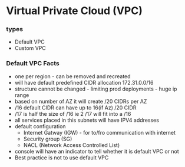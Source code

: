 # Virtual Private Cloud (VPC)
### types
  * Default VPC
  * Custom VPC
### Default VPC Facts
* one per region - can be removed and recreated
* will have default predefined CIDR allocation 172.31.0.0/16
* structure cannot be changed - limiting prod deployments - huge ip range
* based on number of AZ it will create /20 CIDRs per AZ
* /16 default CIDR can have up to 16(if Az) /20 CIDR
* /17 is half the size of /16 ie 2 /17 will fit into a /16
* all services placed in this subnets will have IPV4 addresses
* default configuration 
  * Internet Gatway (IGW) - for to/fro communication with internet 
  * Security group (SG)
  * NACL (Network Access Controlled List)
* console will have an indicator to tell whether it is default VPC or not
* Best practice is not to use default VPC


